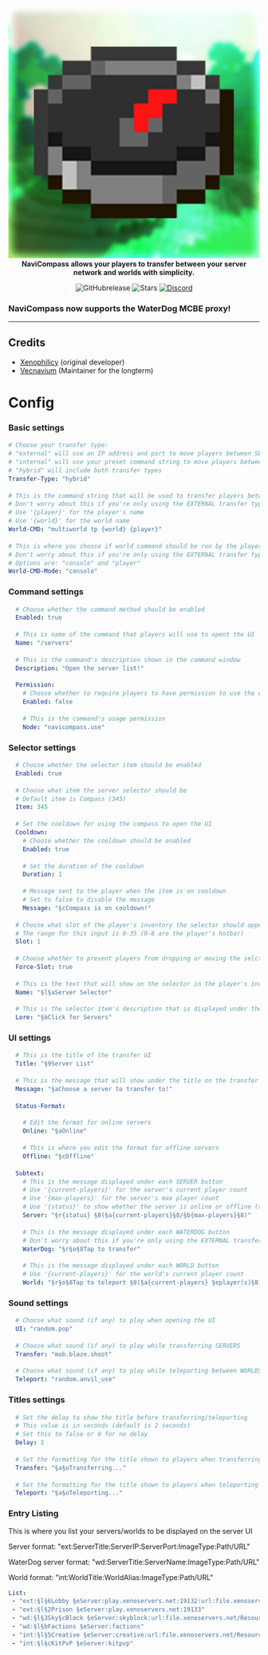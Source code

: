 <p align="center">
    <a href="https://github.com/Xenophilicy/NaviCompass"><img src="https://github.com/Xenophilicy/NaviCompass/blob/master/icon.png"></img></a><br>
    <b>NaviCompass allows your players to transfer between your server network and worlds with simplicity.</b>
</p>

<p align="center">
    <img alt="GitHubrelease" src="https://img.shields.io/github/v/release/Xenophilicy/NaviCompass?label=release&sort=semver">
      <img alt="Stars" src= "https://img.shields.io/github/stars/Xenophilicy/NaviCompass?style=for-the-badge">
    <a href="https://discord.gg/6M9tGyWPjr"><img src="https://img.shields.io/discord/837701868649709568?label=discord&color=7289DA&logo=discord" alt="Discord" /></a>
</p>

### **NaviCompass now supports the WaterDog MCBE proxy!**

***

## Credits
* [Xenophilicy](https://github.com/Xenophilicy/) (original developer)
* [Vecnavium](https://github.com/Vecnavium/) (Maintainer for the longterm)

# Config
### Basic settings
```yaml
# Choose your transfer type:
# "external" will use an IP address and port to move players between SERVERS
# "internal" will use your preset command string to move players between WORLDS
# "hybrid" will include both transfer types
Transfer-Type: "hybrid"

# This is the command string that will be used to transfer players between WORLDS
# Don't worry about this if you're only using the EXTERNAL transfer type
# Use '{player}' for the player's name
# Use '{world}' for the world name
World-CMD: "multiworld tp {world} {player}"

# This is where you choose if world command should be run by the player or the console
# Don't worry about this if you're only using the EXTERNAL transfer type
# Options are: "console" and "player"
World-CMD-Mode: "console"
```

### Command settings
```yaml
  # Choose whether the command method should be enabled
  Enabled: true

  # This is name of the command that players will use to opent the UI
  Name: "/servers"

  # This is the command's description shown in the command window
  Description: "Open the server list!"

  Permission:
    # Choose whether to require players to have permission to use the command
    Enabled: false

    # This is the command's usage permission
    Node: "navicompass.use"
```
### Selector settings
```yaml
  # Choose whether the selector item should be enabled
  Enabled: true

  # Choose what item the server selector should be
  # Default item is Compass (345)
  Item: 345

  # Set the cooldown for using the compass to open the UI
  Cooldown:
    # Choose whether the cooldown should be enabled
    Enabled: true

    # Set the duration of the cooldown
    Duration: 1

    # Message sent to the player when the item is on cooldown
    # Set to false to disable the message
    Message: "§cCompass is on cooldown!"

  # Choose what slot of the player's inventory the selector should appear in
  # The range for this input is 0-35 (0-8 are the player's hotbar)
  Slot: 1

  # Choose whether to prevent players from dropping or moving the selctor to different slots
  Force-Slot: true

  # This is the text that will show on the selector in the player's inventory
  Name: "§l§aServer Selector"

  # This is the selector item's description that is displayed under the name
  Lore: "§bClick for Servers"
```
### UI settings
```yaml
  # This is the title of the transfer UI
  Title: "§9Server List"

  # This is the message that will show under the title on the transfer UI
  Message: "§aChoose a server to transfer to!"

  Status-Format:

    # Edit the format for online servers
    Online: "§aOnline"

    # This is where you edit the format for offline servers
    Offline: "§cOffline"

  Subtext:
    # This is the message displayed under each SERVER button
    # Use '{current-players}' for the server's current player count
    # Use '{max-players}' for the server's max player count
    # Use '{status}' to show whether the server is online or offline (the colors can be customized under Status-Format)
    Server: "§r{status} §8(§a{current-players}§8/§b{max-players}§8)"

    # This is the message displayed under each WATERDOG button
    # Don't worry about this if you're only using the EXTERNAL transfer type
    WaterDog: "§r§o§8Tap to transfer"

    # This is the message displayed under each WORLD button
    # Use '{current-players}' for the world's current player count
    World: "§r§o§8Tap to teleport §8(§a{current-players} §eplayer(s)§8)"
```

### Sound settings
```yaml
  # Choose what sound (if any) to play when opening the UI
  UI: "random.pop"

  # Choose what sound (if any) to play while transferring SERVERS
  Transfer: "mob.blaze.shoot"

  # Choose what sound (if any) to play while teleporting between WORLDS
  Teleport: "random.anvil_use"
```

### Titles settings
```yaml
  # Set the delay to show the title before transferring/teleporting
  # This value is in seconds (default is 2 seconds)
  # Set this to false or 0 for no delay
  Delay: 2

  # Set the formatting for the title shown to players when transferring SERVERS
  Transfer: "§a§oTransferring..."

  # Set the formatting for the title shown to players when teleporting between WORLDS
  Teleport: "§a§oTeleporting..."
```

### Entry Listing
This is where you list your servers/worlds to be displayed on the server UI

Server format: "ext:ServerTitle:ServerIP:ServerPort:ImageType:Path/URL"

WaterDog server format: "wd:ServerTitle:ServerName:ImageType:Path/URL"

World format: "int:WorldTitle:WorldAlias:ImageType:Path/URL"

```yaml
List:
 - "ext:§l§6Lobby §eServer:play.xenoservers.net:19132:url:file.xenoservers.net/Resources/GitHub-Resources/navicompass/lobby.png"
 - "ext:§l§2Prison §eServer:play.xenoservers.net:19133"
 - "wd:§l§3Sky§cBlock §eServer:skyblock:url:file.xenoservers.net/Resources/GitHub-Resources/navicompass/skyblock.png"
 - "wd:§l§bFactions §eServer:factions"
 - "int:§l§5Creative §eServer:creative:url:file.xenoservers.net/Resources/GitHub-Resources/navicompass/creative.png"
 - "int:§l§cKitPvP §eServer:kitpvp"
```
